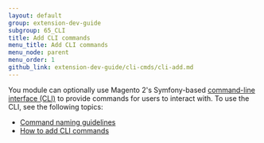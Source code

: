 ```yaml
---
layout: default
group: extension-dev-guide
subgroup: 65_CLI
title: Add CLI commands
menu_title: Add CLI commands
menu_node: parent
menu_order: 1
github_link: extension-dev-guide/cli-cmds/cli-add.md
---
```


You module can optionally use Magento 2's Symfony-based <a href="{{ site.gdeurl21 }}config-guide/cli/config-cli.html#config-new-cli-intro">command-line interface (CLI)</a> to provide commands for users to interact with. To use the CLI, see the following topics:

*	<a href="{{ site.gdeurl21 }}extension-dev-guide/cli-cmds/cli-naming-guidelines.html">Command naming guidelines</a>
*	<a href="{{ site.gdeurl21 }}extension-dev-guide/cli-cmds/cli-howto.html">How to add CLI commands</a>
